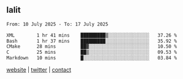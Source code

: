 ## lalit

<!--START_SECTION:waka-->

```txt
From: 10 July 2025 - To: 17 July 2025

XML        1 hr 41 mins    █████████▒░░░░░░░░░░░░░░░   37.26 %
Bash       1 hr 37 mins    █████████░░░░░░░░░░░░░░░░   35.92 %
CMake      28 mins         ██▓░░░░░░░░░░░░░░░░░░░░░░   10.50 %
C          25 mins         ██▒░░░░░░░░░░░░░░░░░░░░░░   09.53 %
Markdown   10 mins         █░░░░░░░░░░░░░░░░░░░░░░░░   03.84 %
```

<!--END_SECTION:waka-->

[website](https://lalit.sh) | [twitter](https://x.com/@lalitcodes) | [contact](https://lalit.sh/contact)
